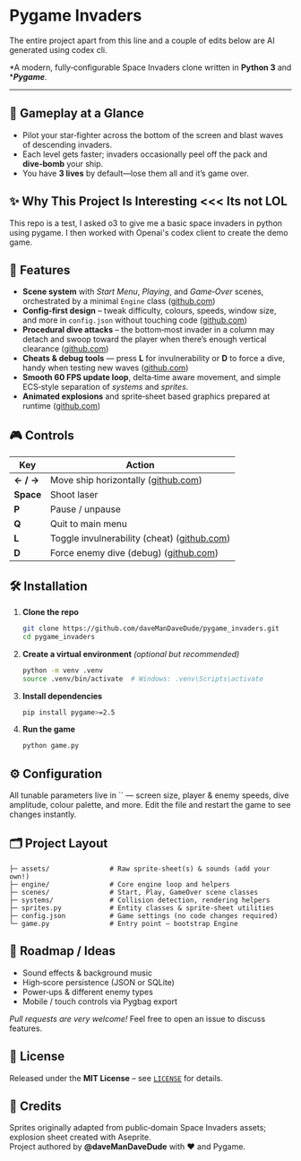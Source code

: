 # Pygame Invaders

The entire project apart from this line and a couple of edits below are AI generated using codex cli.

*A modern, fully‑configurable Space Invaders clone written in ****Python 3**** and ****Pygame***.

---

## 🚀 Gameplay at a Glance

- Pilot your star‑fighter across the bottom of the screen and blast waves of descending invaders.
- Each level gets faster; invaders occasionally peel off the pack and **dive‑bomb** your ship.
- You have **3 lives** by default—lose them all and it’s game over.

## ✨ Why This Project Is Interesting   <<< Its not LOL

This repo is a test, I asked o3 to give me a basic space invaders in python using pygame. I then worked with Openai's codex client to create the demo game.

## 🔑 Features

- **Scene system** with *Start Menu*, *Playing*, and *Game‑Over* scenes, orchestrated by a minimal `Engine` class ([github.com](https://github.com/daveManDaveDude/pygame_invaders/blob/main/engine/engine.py))
- **Config‑first design** – tweak difficulty, colours, speeds, window size, and more in `config.json` without touching code ([github.com](https://github.com/daveManDaveDude/pygame_invaders/blob/main/config.json))
- **Procedural dive attacks** – the bottom‑most invader in a column may detach and swoop toward the player when there’s enough vertical clearance ([github.com](https://github.com/daveManDaveDude/pygame_invaders/blob/main/scenes/play_scene.py))
- **Cheats & debug tools** — press **L** for invulnerability or **D** to force a dive, handy when testing new waves ([github.com](https://github.com/daveManDaveDude/pygame_invaders/blob/main/scenes/play_scene.py))
- **Smooth 60 FPS update loop**, delta‑time aware movement, and simple ECS‑style separation of *systems* and *sprites*.
- **Animated explosions** and sprite‑sheet based graphics prepared at runtime ([github.com](https://github.com/daveManDaveDude/pygame_invaders/blob/main/sprites.py))

## 🎮 Controls

| Key       | Action                                                                                                                           |
| --------- | -------------------------------------------------------------------------------------------------------------------------------- |
| **← / →** | Move ship horizontally ([github.com](https://github.com/daveManDaveDude/pygame_invaders/blob/main/sprites.py))                   |
| **Space** | Shoot laser                                                                                                                      |
| **P**     | Pause / unpause                                                                                                                  |
| **Q**     | Quit to main menu                                                                                                                |
| **L**     | Toggle invulnerability (cheat) ([github.com](https://github.com/daveManDaveDude/pygame_invaders/blob/main/scenes/play_scene.py)) |
| **D**     | Force enemy dive (debug) ([github.com](https://github.com/daveManDaveDude/pygame_invaders/blob/main/scenes/play_scene.py))       |

## 🛠️ Installation

1. **Clone the repo**
   ```bash
   git clone https://github.com/daveManDaveDude/pygame_invaders.git
   cd pygame_invaders
   ```
2. **Create a virtual environment** *(optional but recommended)*
   ```bash
   python -m venv .venv
   source .venv/bin/activate  # Windows: .venv\Scripts\activate
   ```
3. **Install dependencies**
   ```bash
   pip install pygame>=2.5
   ```
4. **Run the game**
   ```bash
   python game.py
   ```

## ⚙️ Configuration

All tunable parameters live in `` — screen size, player & enemy speeds, dive amplitude, colour palette, and more. Edit the file and restart the game to see changes instantly.

## 🗂️ Project Layout

```text
├─ assets/               # Raw sprite‑sheet(s) & sounds (add your own!)
├─ engine/               # Core engine loop and helpers
├─ scenes/               # Start, Play, GameOver scene classes
├─ systems/              # Collision detection, rendering helpers
├─ sprites.py            # Entity classes & sprite‑sheet utilities
├─ config.json           # Game settings (no code changes required)
└─ game.py               # Entry point – bootstrap Engine
```

## 🧭 Roadmap / Ideas

- Sound effects & background music
- High‑score persistence (JSON or SQLite)
- Power‑ups & different enemy types
- Mobile / touch controls via Pygbag export

*Pull requests are very welcome!* Feel free to open an issue to discuss features.

## 📄 License

Released under the **MIT License** – see [`LICENSE`](LICENSE) for details.

## 🙏 Credits

Sprites originally adapted from public‑domain Space Invaders assets; explosion sheet created with Aseprite.\
Project authored by **@daveManDaveDude** with ❤️ and Pygame.

